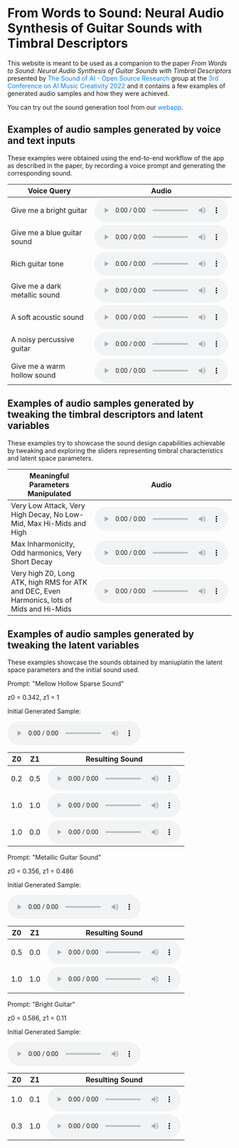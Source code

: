 # From Words to Sound: Neural Audio Synthesis of Guitar Sounds with Timbral Descriptors

This website is meant to be used as a companion to the paper *From Words to Sound: Neural Audio Synthesis of Guitar Sounds with Timbral Descriptors* presented by <a href="https://thesoundofaiosr.github.io/" title="TSOAI OSR Website" target="_blank" style="color: #0080FF; text-decoration: none;">The Sound of AI - Open Source Research</a> group at the <a href="https://2022.aimusiccreativity.org/" title="AIMC 2022 website" target="_blank" style="color: #0080FF; text-decoration: none;">3rd Conference on AI Music Creativity 2022</a> and it contains a few examples of generated audio samples and how they were achieved.

You can try out the sound generation tool from our <a href="https://share.streamlit.io/thesoundofaiosr/rg_sound_generation/main/app.py" title="Sound Generation Webapp" target="_blank" style="color: #0080FF; text-decoration: none;">webapp</a>.

## Examples of audio samples generated by voice and text inputs

These examples were obtained using the end-to-end workflow of the app as described in the paper, by recording a voice prompt and generating the corresponding sound.

| Voice Query                   | Audio                                                        |
| ----------------------------- | ------------------------------------------------------------ |
| Give me a bright guitar       | <audio src="audio/BRIGHT_GUITAR_40.mp3" controls></audio>    |
| Give me a blue guitar sound   | <audio src="audio/BLUE_SOUND_40.mp3" controls></audio>       |
| Rich guitar tone	            | <audio src="audio/RICH_GUITAR_TONE_40.mp3" controls></audio> |
| Give me a dark metallic sound | <audio src="audio/DARK_METALLIC_40.mp3" controls></audio>    |
| A soft acoustic sound	        | <audio src="audio/SOFT_ACOUSTIC_52.mp3" controls></audio>    |
| A noisy percussive guitar     | <audio src="audio/NOISY_PERCUSSIVE_52.mp3" controls></audio> |
| Give me a warm hollow sound   | <audio src="audio/WARM_HOLLOW_52.mp3" controls></audio>      |

## Examples of audio samples generated by tweaking the timbral descriptors and latent variables

These examples try to showcase the sound design capabilities achievable by tweaking and exploring the sliders representing timbral characteristics and latent space parameters.

| Meaningful Parameters Manipulated                                                          | Audio                                                     |
| ------------------------------------------------------------------------------------------ | --------------------------------------------------------- |
| Very Low Attack, Very High Decay, No Low-Mid, Max Hi-Mids and High                         | <audio src="audio/EXPLORATORY_1_40.mp3" controls></audio> |
| Max Inharmonicity, Odd harmonics, Very Short Decay                                         | <audio src="audio/EXPLORATORY_2_52.mp3" controls></audio> |
| Very high Z0, Long ATK, high RMS for ATK and DEC, Even Harmonics, lots of Mids and Hi-Mids | <audio src="audio/EXPLORATORY_3_52.mp3" controls></audio> |

## Examples of audio samples generated by tweaking the latent variables

These examples showcase the sounds obtained by maniuplatin the latent space parameters and the initial sound used. 

Prompt: "Mellow Hollow Sparse Sound"

z0 = 0.342, z1 = 1

Initial Generated Sample:

<audio src="audio/zEx3Init.mp3" controls></audio>

| Z0      | Z1  | Resulting Sound                                  |
| ------- | --- | ------------------------------------------------ |
|  0.2    | 0.5 | <audio src="audio/zEx3_1_1.mp3" controls></audio>|
|  1.0    | 1.0 | <audio src="audio/zEx3_2.mp3" controls></audio>  |
|  1.0    | 0.0 | <audio src="audio/zEx3_3.mp3" controls></audio>  |



Prompt: "Metallic Guitar Sound"

z0 = 0.356, z1 = 0.486

Initial Generated Sample:

<audio src="audio/zEx1Init.mp3" controls></audio>

| Z0      | Z1  | Resulting Sound                                  |
| ------- | --- | ------------------------------------------------ |
|  0.5    | 0.0 | <audio src="audio/zEx1_1.mp3" controls></audio> |
|  1.0    | 1.0 | <audio src="audio/zEx1_2.mp3" controls></audio> |


Prompt: "Bright Guitar"

z0 = 0.586, z1 = 0.11

Initial Generated Sample:

<audio src="audio/zEx2Init.mp3" controls></audio>

| Z0      | Z1  | Resulting Sound                                  |
| ------- | --- | ------------------------------------------------ |
|  1.0    | 0.1 | <audio src="audio/zEx2_1.mp3" controls></audio> |
|  0.3    | 1.0 | <audio src="audio/zEx2_2.mp3" controls></audio> |